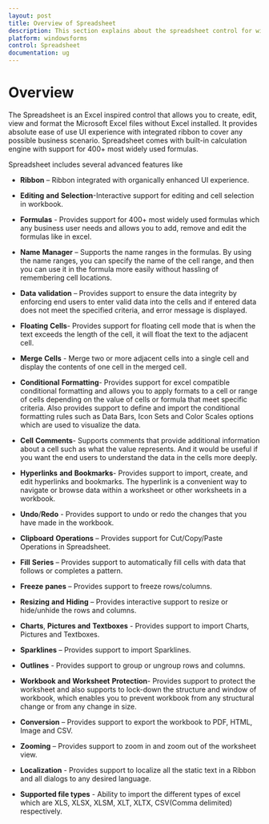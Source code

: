 ```yaml
---
layout: post
title: Overview of Spreadsheet
description: This section explains about the spreadsheet control for windows forms and it's important key features
platform: windowsforms
control: Spreadsheet
documentation: ug
---
```


# Overview

The Spreadsheet is an Excel inspired control that allows you to create, edit, view and format the Microsoft Excel files without Excel installed. It provides absolute ease of use UI experience with integrated ribbon to cover any possible business scenario. Spreadsheet comes with built-in calculation engine with support for 400+ most widely used formulas.

Spreadsheet includes several advanced features like 

* **Ribbon** – Ribbon integrated with organically enhanced UI experience.

* **Editing** **and** **Selection**-Interactive support for editing and cell selection in workbook.

* **Formulas** - Provides support for 400+ most widely used formulas which any business user needs and allows you to add, remove and edit the formulas like in excel.

* **Name** **Manager** – Supports the name ranges in the formulas. By using the name ranges, you can specify the name of the cell range, and then you can use it in the formula more easily without hassling of remembering cell locations.

* **Data** **validation** – Provides support to ensure the data integrity by enforcing end users to enter valid data into the cells and if entered data does not meet the specified criteria, and error message is displayed.

* **Floating** **Cells**- Provides support for floating cell mode that is when the text exceeds the length of the cell, it will float the text to the adjacent cell.

* **Merge** **Cells** - Merge two or more adjacent cells into a single cell and display the contents of one cell in the merged cell.

* **Conditional** **Formatting**- Provides support for excel compatible conditional formatting and allows you to apply formats to a cell or range of cells depending on the value of cells or formula that meet specific criteria. Also provides support to define and import the conditional formatting rules such as Data Bars, Icon Sets and Color Scales options which are used to visualize the data.

* **Cell** **Comments**- Supports comments that provide additional information about a cell such as what the value represents. And it would be useful if you want the end users to understand the data in the cells more deeply.

* **Hyperlinks** **and** **Bookmarks**- Provides support to import, create, and edit hyperlinks and bookmarks. The hyperlink is a convenient way to navigate or browse data within a worksheet or other worksheets in a workbook.

* **Undo**/**Redo** - Provides support to undo or redo the changes that you have made in the workbook.

* **Clipboard** **Operations** – Provides support for Cut/Copy/Paste Operations in Spreadsheet.

* **Fill** **Series** – Provides support to automatically fill cells with data that follows or completes a pattern.

* **Freeze** **panes** – Provides support to freeze rows/columns.

* **Resizing** **and** **Hiding** – Provides interactive support to resize or hide/unhide the rows and columns.

* **Charts**, **Pictures** **and** **Textboxes** - Provides support to import Charts, Pictures and Textboxes.

* **Sparklines** – Provides support to import Sparklines.

* **Outlines** - Provides support to group or ungroup rows and columns.

* **Workbook** **and** **Worksheet** **Protection**- Provides support to protect the worksheet and also supports to lock-down the structure and window of workbook, which enables you to prevent workbook from any structural change or from any change in size.

* **Conversion** – Provides support to export the workbook to PDF, HTML, Image and CSV.

* **Zooming** – Provides support to zoom in and zoom out of the worksheet view.

* **Localization** - Provides support to localize all the static text in a Ribbon and all dialogs to any desired language.

* **Supported file types** - Ability to import the different types of excel which are XLS, XLSX, XLSM, XLT, XLTX, CSV(Comma delimited) respectively.
